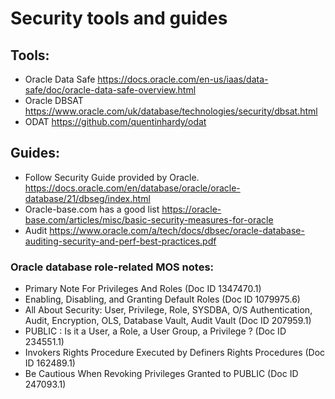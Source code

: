 # Security tools and guides


## Tools:
- Oracle Data Safe https://docs.oracle.com/en-us/iaas/data-safe/doc/oracle-data-safe-overview.html
- Oracle DBSAT https://www.oracle.com/uk/database/technologies/security/dbsat.html
- ODAT https://github.com/quentinhardy/odat

## Guides: 
- Follow Security Guide provided by Oracle.
https://docs.oracle.com/en/database/oracle/oracle-database/21/dbseg/index.html
- Oracle-base.com has a good list
https://oracle-base.com/articles/misc/basic-security-measures-for-oracle
- Audit 
https://www.oracle.com/a/tech/docs/dbsec/oracle-database-auditing-security-and-perf-best-practices.pdf

### Oracle database role-related MOS notes:
- Primary Note For Privileges And Roles (Doc ID 1347470.1)
- Enabling, Disabling, and Granting Default Roles (Doc ID 1079975.6)
- All About Security: User, Privilege, Role, SYSDBA, O/S Authentication, Audit, Encryption, OLS, Database Vault, Audit Vault (Doc ID 207959.1)
- PUBLIC : Is it a User, a Role, a User Group, a Privilege ? (Doc ID 234551.1)
- Invokers Rights Procedure Executed by Definers Rights Procedures (Doc ID 162489.1)
- Be Cautious When Revoking Privileges Granted to PUBLIC (Doc ID 247093.1)

